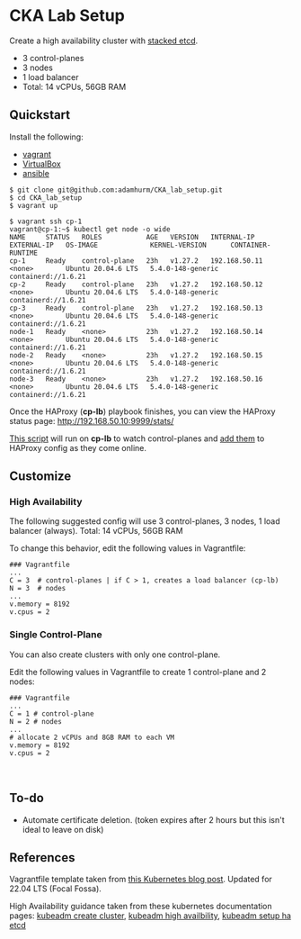# CKA Lab Setup

Create a high availability cluster with [stacked etcd](https://kubernetes.io/docs/setup/production-environment/tools/kubeadm/ha-topology/#stacked-etcd-topology).
- 3 control-planes
- 3 nodes
- 1 load balancer
- Total: 14 vCPUs, 56GB RAM

## Quickstart

Install the following:
- [vagrant](https://developer.hashicorp.com/vagrant/downloads)
- [VirtualBox](https://www.virtualbox.org/wiki/Linux_Downloads)
- [ansible](https://docs.ansible.com/ansible/latest/installation_guide/intro_installation.html)

```shell
$ git clone git@github.com:adamhurm/CKA_lab_setup.git
$ cd CKA_lab_setup
$ vagrant up
```

```shell
$ vagrant ssh cp-1
vagrant@cp-1:~$ kubectl get node -o wide
NAME     STATUS   ROLES           AGE   VERSION   INTERNAL-IP     EXTERNAL-IP   OS-IMAGE             KERNEL-VERSION      CONTAINER-RUNTIME
cp-1     Ready    control-plane   23h   v1.27.2   192.168.50.11   <none>        Ubuntu 20.04.6 LTS   5.4.0-148-generic   containerd://1.6.21
cp-2     Ready    control-plane   23h   v1.27.2   192.168.50.12   <none>        Ubuntu 20.04.6 LTS   5.4.0-148-generic   containerd://1.6.21
cp-3     Ready    control-plane   23h   v1.27.2   192.168.50.13   <none>        Ubuntu 20.04.6 LTS   5.4.0-148-generic   containerd://1.6.21
node-1   Ready    <none>          23h   v1.27.2   192.168.50.14   <none>        Ubuntu 20.04.6 LTS   5.4.0-148-generic   containerd://1.6.21
node-2   Ready    <none>          23h   v1.27.2   192.168.50.15   <none>        Ubuntu 20.04.6 LTS   5.4.0-148-generic   containerd://1.6.21
node-3   Ready    <none>          23h   v1.27.2   192.168.50.16   <none>        Ubuntu 20.04.6 LTS   5.4.0-148-generic   containerd://1.6.21
```
Once the HAProxy (**cp-lb**) playbook finishes, you can view the HAProxy status page: http://192.168.50.10:9999/stats/

[This script](ansible/scripts/ping-and-update.sh) will run on **cp-lb** to watch control-planes and [add them](ansible/scripts/update-haproxy-cfg.py) to HAProxy config as they come online.


## Customize

### High Availability
The following suggested config will use 3 control-planes, 3 nodes, 1 load balancer (always). Total: 14 vCPUs, 56GB RAM

To change this behavior, edit the following values in Vagrantfile:
```Vagrantfile
### Vagrantfile
...
C = 3  # control-planes | if C > 1, creates a load balancer (cp-lb)
N = 3  # nodes
...
v.memory = 8192
v.cpus = 2
```


### Single Control-Plane
You can also create clusters with only one control-plane.

Edit the following values in Vagrantfile to create 1 control-plane and 2 nodes:
```Vagrantfile
### Vagrantfile
...
C = 1 # control-plane
N = 2 # nodes
...
# allocate 2 vCPUs and 8GB RAM to each VM
v.memory = 8192
v.cpus = 2
```

<br>


## To-do

 - Automate certificate deletion. (token expires after 2 hours but this isn't ideal to leave on disk)


## References

Vagrantfile template taken from [this Kubernetes blog post](https://kubernetes.io/blog/2019/03/15/kubernetes-setup-using-ansible-and-vagrant/). Updated for 22.04 LTS (Focal Fossa).

High Availability guidance taken from these kubernetes documentation pages: [kubeadm create cluster](https://kubernetes.io/docs/setup/production-environment/tools/kubeadm/create-cluster-kubeadm/), [kubeadm high availbility](https://kubernetes.io/docs/setup/production-environment/tools/kubeadm/high-availability/), [kubeadm setup ha etcd](https://kubernetes.io/docs/setup/production-environment/tools/kubeadm/setup-ha-etcd-with-kubeadm/)
